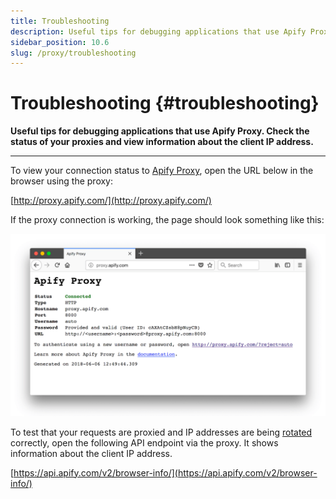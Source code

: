 ```yaml
---
title: Troubleshooting
description: Useful tips for debugging applications that use Apify Proxy. Check the status of your proxies and view information about the client IP address.
sidebar_position: 10.6
slug: /proxy/troubleshooting
---
```


# Troubleshooting {#troubleshooting}

**Useful tips for debugging applications that use Apify Proxy. Check the status of your proxies and view information about the client IP address.**

---

To view your connection status to [Apify Proxy](https://apify.com/proxy), open the URL below in the browser using the proxy:

[http://proxy.apify.com/](http://proxy.apify.com/)

If the proxy connection is working, the page should look something like this:

![Apify proxy status page](./images/proxy-status.png)

To test that your requests are proxied and IP addresses are being [rotated](../web_scraping_101/anti_scraping_techniques.md) correctly, open the following API endpoint via the proxy. It shows information about the client IP address.

[https://api.apify.com/v2/browser-info/](https://api.apify.com/v2/browser-info/)

